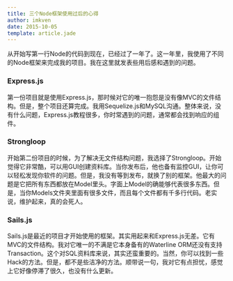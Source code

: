 ```yaml
---
title: 三个Node框架使用过后的心得
author: imkven
date: 2015-10-05
template: article.jade
---
```


从开始写第一行Node的代码到现在，已经过了一年了。这一年里，我使用了不同的Node框架来完成我的项目。我在这里就发表些用后感和遇到的问题。

### Express.js

第一份项目就是使用Express.js，那时候对它的唯一抱怨是没有像MVC的文件结构。但是，整个项目还算完成。我用Sequelize.js和MySQL沟通。整体来说，没有什么问题，Express.js教程很多，你时常遇到的问题，通常都会找到响应的组件。

### Strongloop

开始第二份项目的时候，为了解决无文件结构问题，我选择了Strongloop。开始觉得它非常酷，可以用GUI创建资料库。当你发布后，他也备有监控GUI，让你可以轻松发现你软件的问题。但是，我没有等到发布，就换了别的框架。他最大的问题是它把所有东西都放在Model里头。字面上Model的确能够代表很多东西。但是，当你Models文件夹里面有很多文件，而且每个文件都有千多行代码。老实说，维护起来，真的会死人。

### Sails.js

Sails.js是最近的项目才开始使用的框架。其实用起来和Express.js无差。它有MVC的文件结构。我对它唯一的不满是它本身备有的Waterline ORM还没有支持Transaction。这个对SQL资料库来说，其实还蛮重要的。当然，你可以找到一些Hack的方法。但是，都不是些洁净的方法。顺带说一句，我对它有点担忧，感觉上它好像停滞了很久，也没有什么更新。